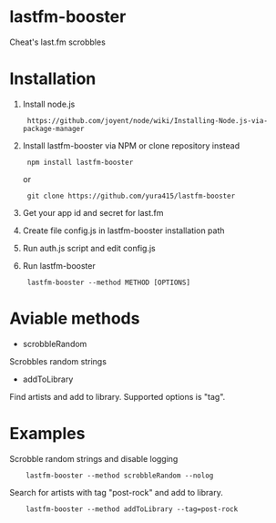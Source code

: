 lastfm-booster
==============

Cheat's last.fm scrobbles

Installation
============

1. Install node.js

        https://github.com/joyent/node/wiki/Installing-Node.js-via-package-manager
        
2. Install lastfm-booster via NPM or clone repository instead

        npm install lastfm-booster
    or
    
        git clone https://github.com/yura415/lastfm-booster
        
3. Get your app id and secret for last.fm
4. Create file config.js in lastfm-booster installation path
5. Run auth.js script and edit config.js
6. Run lastfm-booster

        lastfm-booster --method METHOD [OPTIONS]
        

Aviable methods
===============

* scrobbleRandom

Scrobbles random strings


* addToLibrary

Find artists and add to library.
Supported options is "tag".

Examples
========

Scrobble random strings and disable logging

        lastfm-booster --method scrobbleRandom --nolog
        
Search for artists with tag "post-rock" and add to library.
        
        lastfm-booster --method addToLibrary --tag=post-rock
